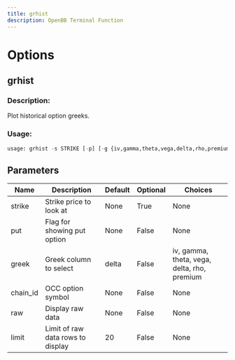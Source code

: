 ```yaml
---
title: grhist
description: OpenBB Terminal Function
---
```


# Options

## grhist

### Description: 

Plot historical option greeks.

### Usage: 
```python
usage: grhist -s STRIKE [-p] [-g {iv,gamma,theta,vega,delta,rho,premium}] [-c CHAIN_ID] [-r] [-l LIMIT]
```

## Parameters

| Name | Description | Default | Optional | Choices |
| ---- | ----------- | ------- | -------- | ------- |
| strike | Strike price to look at | None | True | None |
| put | Flag for showing put option | None | False | None |
| greek | Greek column to select | delta | False | iv, gamma, theta, vega, delta, rho, premium |
| chain_id | OCC option symbol | None | False | None |
| raw | Display raw data | None | False | None |
| limit | Limit of raw data rows to display | 20 | False | None |


